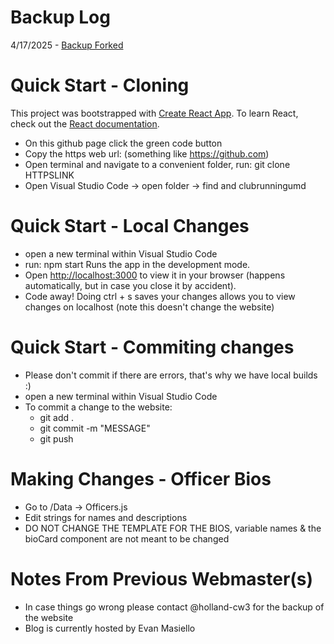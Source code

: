 # Backup Log
4/17/2025 - [Backup Forked](https://github.com/holland-cw3/clubrunningumd-backup)

# Quick Start - Cloning
This project was bootstrapped with [Create React App](https://github.com/facebook/create-react-app).
To learn React, check out the [React documentation](https://reactjs.org/).

- On this github page click the green code button
- Copy the https web url: (something like https://github.com)
- Open terminal and navigate to a convenient folder, run: git clone HTTPSLINK
- Open Visual Studio Code -> open folder -> find and clubrunningumd

# Quick Start - Local Changes
- open a new terminal within Visual Studio Code
- run: npm start Runs the app in the development mode.
- Open [http://localhost:3000](http://localhost:3000) to view it in your browser (happens automatically, but in case you close it by accident).
- Code away! Doing ctrl + s saves your changes allows you to view changes on localhost (note this doesn't change the website) 

# Quick Start - Commiting changes
- Please don't commit if there are errors, that's why we have local builds :)
- open a new terminal within Visual Studio Code
- To commit a change to the website:
  - git add .
  - git commit -m "MESSAGE"
  - git push
 
# Making Changes - Officer Bios
- Go to /Data -> Officers.js
- Edit strings for names and descriptions
- DO NOT CHANGE THE TEMPLATE FOR THE BIOS, variable names & the bioCard component are not meant to be changed

# Notes From Previous Webmaster(s)
- In case things go wrong please contact @holland-cw3 for the backup of the website
- Blog is currently hosted by Evan Masiello
  
